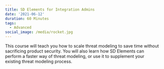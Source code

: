 ```yaml
---
title: SD Elements for Integration Admins
date: '2021-06-12'
duration: 60 Minutes
tags:
  - Advanced
social_image: /media/rocket.jpg
---
```

This course will teach you how to scale threat modeling to save time without sacrificing product security. You will also learn how SD Elements can perform a faster way of threat modeling, or use it to supplement your existing threat modeling process.

